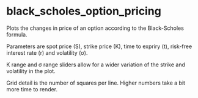 # black_scholes_option_pricing
Plots the changes in price of an option according to the Black-Scholes formula. 

Parameters are spot price (S), strike price (K), time to expriry (t), risk-free interest rate (r) and volatility (σ).

K range and σ range sliders allow for a wider variation of the strike and volatility in the plot.

Grid detail is the number of squares per line. Higher numbers take a bit more time to render.
